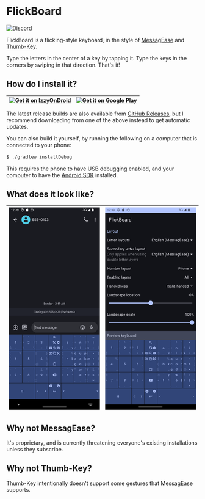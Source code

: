 # FlickBoard

[![Discord](https://img.shields.io/discord/1207841722327896104
)](https://discord.gg/tVp8MGaeUr)

FlickBoard is a flicking-style keyboard, in the style of [MessagEase] and [Thumb-Key].

Type the letters in the center of a key by tapping it. Type the keys in the corners by swiping in
that direction. That's it!

## How do I install it?

| <a href="https://android.izzysoft.de/repo/apk/se.nullable.flickboard"><img src="https://gitlab.com/IzzyOnDroid/repo/-/raw/master/assets/IzzyOnDroid.png" alt="Get it on IzzyOnDroid"/></a> | <a href="https://play.google.com/store/apps/details?id=se.nullable.flickboard"><img src="https://play.google.com/intl/en_us/badges/static/images/badges/en_badge_web_generic.png" alt="Get it on Google Play"/></a> |
| - | - |

The latest release builds are also available from [GitHub Releases](https://github.com/nightkr/flickboard/releases), but I recommend downloading from one of the above instead to get automatic updates.

You can also build it yourself, by running the following on a computer that is connected to your
phone:

```bash
$ ./gradlew installDebug
```

This requires the phone to have USB debugging enabled, and your computer to have the [Android SDK]
installed.

## What does it look like?

| ![Screenshot of the keyboard in use](fastlane/metadata/android/en-US/images/phoneScreenshots/2.png) | ![Screenshot of settings panel](fastlane/metadata/android/en-US/images/phoneScreenshots/1.png) |
| - | - |

## Why not MessagEase?

It's proprietary, and is currently threatening everyone's existing installations unless they
subscribe.

## Why not Thumb-Key?

Thumb-Key intentionally doesn't support some gestures that MessagEase supports.

[MessagEase]: https://www.exideas.com/ME/index.php

[Thumb-Key]: https://github.com/dessalines/thumb-key

[Android SDK]: https://developer.android.com/studio
